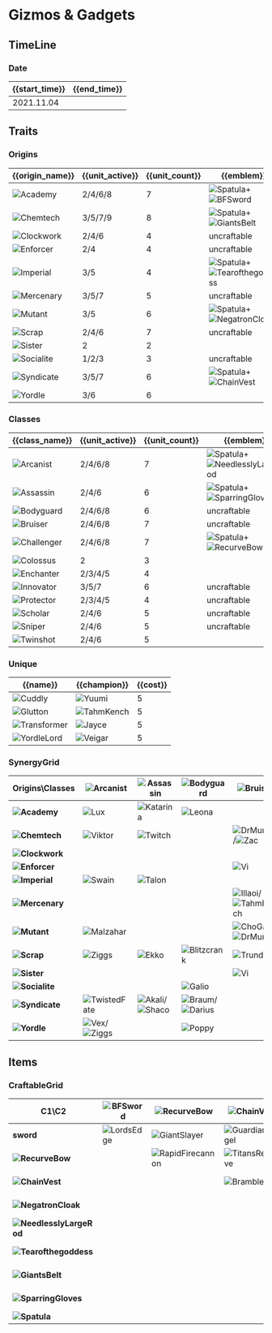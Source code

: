 # Gizmos & Gadgets

## TimeLine
### Date
| {{start_time}} | {{end_time}} |
| -              | -            |
| 2021.11.04     |              |

## Traits
### Origins
| {{origin_name}}                                           | {{unit_active}} | {{unit_count}} | {{emblem}}                                                                                                    | {{desc}} |
| -                                                         | -               | -              | -                                                                                                             | -        |
| ![Academy](../tfttraits/icon/set6/SwordoftheDivine.png)   | 2/4/6/8         | 7              | ![Spatula](../tftitems/icon/set6/Spatula.png)+![BFSword](../tftitems/icon/set6/BFSword.png)                   |          |
| ![Chemtech](../tfttraits/icon/set6/WarlordsBanner.png)    | 3/5/7/9         | 8              | ![Spatula](../tftitems/icon/set6/Spatula.png)+![GiantsBelt](../tftitems/icon/set6/GiantsBelt.png)             |          |
| ![Clockwork](../tfttraits/icon/set6/ClockworkEmblem.png)  | 2/4/6           | 4              | uncraftable                                                                                                   |          |
| ![Enforcer](../tfttraits/icon/set6/EnforcerEmblem.png)    | 2/4             | 4              | uncraftable                                                                                                   |          |
| ![Imperial](../tfttraits/icon/set6/MagesCap.png)          | 3/5             | 4              | ![Spatula](../tftitems/icon/set6/Spatula.png)+![Tearofthegoddess](../tftitems/icon/set6/Tearofthegoddess.png) |          |
| ![Mercenary](../tfttraits/icon/set6/MercenaryEmblem.png)  | 3/5/7           | 5              | uncraftable                                                                                                   |          |
| ![Mutant](../tfttraits/icon/set6/ElderwoodHeirloom.png)   | 3/5             | 6              | ![Spatula](../tftitems/icon/set6/Spatula.png)+![NegatronCloak](../tftitems/icon/set6/NegatronCloak.png)       |          |
| ![Scrap](../tfttraits/icon/set6/ScrapEmblem.png)          | 2/4/6           | 7              | uncraftable                                                                                                   |          |
| ![Sister](../tfttraits/icon/set6/Sister.svg)              | 2               | 2              |                                                                                                               |          |
| ![Socialite](../tfttraits/icon/set6/SocialiteEmblem.png)  | 1/2/3           | 3              | uncraftable                                                                                                   |          |
| ![Syndicate](../tfttraits/icon/set6/VanguardsCuirass.png) | 3/5/7           | 6              | ![Spatula](../tftitems/icon/set6/Spatula.png)+![ChainVest](../tftitems/icon/set6/ChainVest.png)               |          |
| ![Yordle](../tfttraits/icon/set6/Yordle.svg)              | 3/6             | 6              |                                                                                                               |          |

### Classes
| {{class_name}}                                            | {{unit_active}} | {{unit_count}} | {{emblem}}                                                                                                        | {{desc}} |
| -                                                         | -               | -              | -                                                                                                                 | -        |
| ![Arcanist](../tfttraits/icon/set6/MantleofDusk.png)      | 2/4/6/8         | 7              | ![Spatula](../tftitems/icon/set6/Spatula.png)+![NeedlesslyLargeRod](../tftitems/icon/set6/NeedlesslyLargeRod.png) |          |
| ![Assassin](../tfttraits/icon/set6/YoumuusGhostblade.png) | 2/4/6           | 6              | ![Spatula](../tftitems/icon/set6/Spatula.png)+![SparringGloves](../tftitems/icon/set6/SparringGloves.png)         |          |
| ![Bodyguard](../tfttraits/icon/set6/BodyguardEmblem.png)  | 2/4/6/8         | 6              | uncraftable                                                                                                       |          |
| ![Bruiser](../tfttraits/icon/set6/BruiserEmblem.png)      | 2/4/6/8         | 7              | uncraftable                                                                                                       |          |
| ![Challenger](../tfttraits/icon/set6/DuelistsZeal.png)    | 2/4/6/8         | 7              | ![Spatula](../tftitems/icon/set6/Spatula.png)+![RecurveBow](../tftitems/icon/set6/RecurveBow.png)                 |          |
| ![Colossus](../tfttraits/icon/set6/Colossus.svg)          | 2               | 3              |                                                                                                                   |          |
| ![Enchanter](../tfttraits/icon/set6/Enchanter.svg)        | 2/3/4/5         | 4              |                                                                                                                   |          |
| ![Innovator](../tfttraits/icon/set6/InnovatorEmblem.png)  | 3/5/7           | 6              | uncraftable                                                                                                       |          |
| ![Protector](../tfttraits/icon/set6/ProtectorEmblem.png)  | 2/3/4/5         | 4              | uncraftable                                                                                                       |          |
| ![Scholar](../tfttraits/icon/set6/ScholarEmblem.png)      | 2/4/6           | 5              | uncraftable                                                                                                       |          |
| ![Sniper](../tfttraits/icon/set6/SniperEmblem.png)        | 2/4/6           | 5              | uncraftable                                                                                                       |          |
| ![Twinshot](../tfttraits/icon/set6/Twinshot.svg)          | 2/4/6           | 5              |                                                                                                                   |          |

### Unique
| {{name}}                                               | {{champion}}                                          | {{cost}} |
| -                                                      | -                                                     | -        |
| ![Cuddly](../tfttraits/icon/set6/Cuddly.svg)           | ![Yuumi](../tftchampions/icon/set6/Yuumi.png)         | 5        |
| ![Glutton](../tfttraits/icon/set6/Glutton.svg)         | ![TahmKench](../tftchampions/icon/set6/TahmKench.png) | 5        |
| ![Transformer](../tfttraits/icon/set6/Transformer.svg) | ![Jayce](../tftchampions/icon/set6/Jayce.png)         | 5        |
| ![YordleLord](../tfttraits/icon/set6/YordleLord.svg)   | ![Veigar](../tftchampions/icon/set6/Veigar.png)       | 5        |

### SynergyGrid
| ****Origins\Classes****                                       | **![Arcanist](../tfttraits/icon/set6/MantleofDusk.png)**                                | **![Assassin](../tfttraits/icon/set6/YoumuusGhostblade.png)**                               | **![Bodyguard](../tfttraits/icon/set6/BodyguardEmblem.png)**                                  | **![Bruiser](../tfttraits/icon/set6/BruiserEmblem.png)**                                              | **![Challenger](../tfttraits/icon/set6/DuelistsZeal.png)** | **![Colossus](../tfttraits/icon/set6/Colossus.svg)** | **![Enchanter](../tfttraits/icon/set6/Enchanter.svg)** | **![Innovator](../tfttraits/icon/set6/InnovatorEmblem.png)** | **![Protector](../tfttraits/icon/set6/ProtectorEmblem.png)** | **![Scholar](../tfttraits/icon/set6/ScholarEmblem.png)**    | **![Sniper](../tfttraits/icon/set6/SniperEmblem.png)**    | **![Twinshot](../tfttraits/icon/set6/Twinshot.svg)**  |
| -                                                             | -                                                                                       | -                                                                                           | -                                                                                             | -                                                                                                     | -                                                          | -                                                    | -                                                      | -                                                            | -                                                            | -                                                           | -                                                         | -                                                     |
| **![Academy](../tfttraits/icon/set6/SwordoftheDivine.png)**   | ![Lux](../tftchampions/icon/set6/Lux.png)                                               | ![Katarina](../tftchampions/icon/set6/Katarina.png)                                         | ![Leona](../tftchampions/icon/set6/Leona.png)                                                 |                                                                                                       | ![Yone](../tftchampions/icon/set6/Yone.png)                |                                                      |                                                        |                                                              | ![Garen](../tftchampions/icon/set6/Garen.png)                | ![Yuumi](../tftchampions/icon/set6/Yuumi.png)               |                                                           | ![Graves](../tftchampions/icon/set6/Graves.png)       |
| **![Chemtech](../tfttraits/icon/set6/WarlordsBanner.png)**    | ![Viktor](../tftchampions/icon/set6/Viktor.png)                                         | ![Twitch](../tftchampions/icon/set6/Twitch.png)                                             |                                                                                               | ![DrMundo](../tftchampions/icon/set6/DrMundo.png)/![Zac](../tftchampions/icon/set6/Zac.png)           | ![Warwick](../tftchampions/icon/set6/Warwick.png)          |                                                      |                                                        | ![Singed](../tftchampions/icon/set6/Singed.png)              |                                                              | ![Lissandra](../tftchampions/icon/set6/Lissandra.png)       |                                                           | ![Urgot](../tftchampions/icon/set6/Urgot.png)         |
| **![Clockwork](../tfttraits/icon/set6/ClockworkEmblem.png)**  |                                                                                         |                                                                                             |                                                                                               |                                                                                                       | ![Camille](../tftchampions/icon/set6/Camille.png)          |                                                      | ![Orianna](../tftchampions/icon/set6/Orianna.png)      | ![Zilean](../tftchampions/icon/set6/Zilean.png)              |                                                              |                                                             | ![Jhin](../tftchampions/icon/set6/Jhin.png)               |                                                       |
| **![Enforcer](../tfttraits/icon/set6/EnforcerEmblem.png)**    |                                                                                         |                                                                                             |                                                                                               | ![Vi](../tftchampions/icon/set6/Vi.png)                                                               | ![Fiora](../tftchampions/icon/set6/Fiora.png)              |                                                      |                                                        | ![Jayce](../tftchampions/icon/set6/Jayce.png)                |                                                              |                                                             | ![Caitlyn](../tftchampions/icon/set6/Caitlyn.png)         |                                                       |
| **![Imperial](../tfttraits/icon/set6/MagesCap.png)**          | ![Swain](../tftchampions/icon/set6/Swain.png)                                           | ![Talon](../tftchampions/icon/set6/Talon.png)                                               |                                                                                               |                                                                                                       | ![Samira](../tftchampions/icon/set6/Samira.png)            | ![Sion](../tftchampions/icon/set6/Sion.png)          |                                                        |                                                              | ![Sion](../tftchampions/icon/set6/Sion.png)                  |                                                             |                                                           |                                                       |
| **![Mercenary](../tfttraits/icon/set6/MercenaryEmblem.png)**  |                                                                                         |                                                                                             |                                                                                               | ![Illaoi](../tftchampions/icon/set6/Illaoi.png)/![TahmKench](../tftchampions/icon/set6/TahmKench.png) | ![Quinn](../tftchampions/icon/set6/Quinn.png)              |                                                      |                                                        |                                                              |                                                              |                                                             | ![MissFortune](../tftchampions/icon/set6/MissFortune.png) | ![Gangplank](../tftchampions/icon/set6/Gangplank.png) |
| **![Mutant](../tfttraits/icon/set6/ElderwoodHeirloom.png)**   | ![Malzahar](../tftchampions/icon/set6/Malzahar.png)                                     |                                                                                             |                                                                                               | ![ChoGath](../tftchampions/icon/set6/ChoGath.png)/![DrMundo](../tftchampions/icon/set6/DrMundo.png)   | ![KaiSa](../tftchampions/icon/set6/KaiSa.png)              | ![ChoGath](../tftchampions/icon/set6/ChoGath.png)    |                                                        |                                                              | ![Kassadin](../tftchampions/icon/set6/Kassadin.png)          |                                                             | ![KogMaw](../tftchampions/icon/set6/KogMaw.png)           | ![KogMaw](../tftchampions/icon/set6/KogMaw.png)       |
| **![Scrap](../tfttraits/icon/set6/ScrapEmblem.png)**          | ![Ziggs](../tftchampions/icon/set6/Ziggs.png)                                           | ![Ekko](../tftchampions/icon/set6/Ekko.png)                                                 | ![Blitzcrank](../tftchampions/icon/set6/Blitzcrank.png)                                       | ![Trundle](../tftchampions/icon/set6/Trundle.png)                                                     |                                                            |                                                      | ![Janna](../tftchampions/icon/set6/Janna.png)          | ![Ezreal](../tftchampions/icon/set6/Ezreal.png)              | ![Blitzcrank](../tftchampions/icon/set6/Blitzcrank.png)      | ![Janna](../tftchampions/icon/set6/Janna.png)               |                                                           | ![Jinx](../tftchampions/icon/set6/Jinx.png)           |
| **![Sister](../tfttraits/icon/set6/Sister.svg)**              |                                                                                         |                                                                                             |                                                                                               | ![Vi](../tftchampions/icon/set6/Vi.png)                                                               |                                                            |                                                      |                                                        |                                                              |                                                              |                                                             |                                                           | ![Jinx](../tftchampions/icon/set6/Jinx.png)           |
| **![Socialite](../tfttraits/icon/set6/SocialiteEmblem.png)**  |                                                                                         |                                                                                             | ![Galio](../tftchampions/icon/set6/Galio.png)                                                 |                                                                                                       |                                                            | ![Galio](../tftchampions/icon/set6/Galio.png)        | ![Taric](../tftchampions/icon/set6/Taric.png)          | ![Seraphine](../tftchampions/icon/set6/Seraphine.png)        |                                                              |                                                             |                                                           |                                                       |
| **![Syndicate](../tfttraits/icon/set6/VanguardsCuirass.png)** | ![TwistedFate](../tftchampions/icon/set6/TwistedFate.png)                               | ![Akali](../tftchampions/icon/set6/Akali.png)/![Shaco](../tftchampions/icon/set6/Shaco.png) | ![Braum](../tftchampions/icon/set6/Braum.png)/![Darius](../tftchampions/icon/set6/Darius.png) |                                                                                                       |                                                            |                                                      |                                                        |                                                              |                                                              | ![Zyra](../tftchampions/icon/set6/Zyra.png)                 |                                                           |                                                       |
| **![Yordle](../tfttraits/icon/set6/Yordle.svg)**              | ![Vex](../tftchampions/icon/set6/Vex.png)/![Ziggs](../tftchampions/icon/set6/Ziggs.png) |                                                                                             | ![Poppy](../tftchampions/icon/set6/Poppy.png)                                                 |                                                                                                       |                                                            |                                                      | ![Lulu](../tftchampions/icon/set6/Lulu.png)            | ![Heimerdinger](../tftchampions/icon/set6/Heimerdinger.png)  |                                                              | ![Heimerdinger](../tftchampions/icon/set6/Heimerdinger.png) | ![Tristana](../tftchampions/icon/set6/Tristana.png)       |                                                       |

## Items
### CraftableGrid
| ****C1\C2****                                                           | **![BFSword](../tftitems/icon/set6/BFSword.png)** | **![RecurveBow](../tftitems/icon/set6/RecurveBow.png)**       | **![ChainVest](../tftitems/icon/set6/ChainVest.png)**     | **![NegatronCloak](../tftitems/icon/set6/NegatronCloak.png)**   | **![NeedlesslyLargeRod](../tftitems/icon/set6/NeedlesslyLargeRod.png)**   | **![Tearofthegoddess](../tftitems/icon/set6/Tearofthegoddess.png)** | **![GiantsBelt](../tftitems/icon/set6/GiantsBelt.png)**     | **![SparringGloves](../tftitems/icon/set6/SparringGloves.png)** | **![Spatula](../tftitems/icon/set6/Spatula.png)**                 |
| -                                                                       | -                                                 | -                                                             | -                                                         | -                                                               | -                                                                         | -                                                                   | -                                                           | -                                                               | -                                                                 |
| **sword**                                                               | ![LordsEdge](../tftitems/icon/set6/LordsEdge.png) | ![GiantSlayer](../tftitems/icon/set6/GiantSlayer.png)         | ![GuardianAngel](../tftitems/icon/set6/GuardianAngel.png) | ![Bloodthirster](../tftitems/icon/set6/Bloodthirster.png)       | ![HextechGunblade](../tftitems/icon/set6/HextechGunblade.png)             | ![SpearofShojin](../tftitems/icon/set6/SpearofShojin.png)           | ![ZekesHerald](../tftitems/icon/set6/ZekesHerald.png)       | ![InfinityEdge](../tftitems/icon/set6/InfinityEdge.png)         | ![MagesCap](../tftitems/icon/set6/MagesCap.png)                   |
| **![RecurveBow](../tftitems/icon/set6/RecurveBow.png)**                 |                                                   | ![RapidFirecannon](../tftitems/icon/set6/RapidFirecannon.png) | ![TitansResolve](../tftitems/icon/set6/TitansResolve.png) | ![RunaansHurricane](../tftitems/icon/set6/RunaansHurricane.png) | ![GuinsoosRageblade](../tftitems/icon/set6/GuinsoosRageblade.png)         | ![StatikkShiv](../tftitems/icon/set6/StatikkShiv.png)               | ![ZzRotPortal](../tftitems/icon/set6/ZzRotPortal.png)       | ![LastWhisper](../tftitems/icon/set6/LastWhisper.png)           | ![DuelistsZeal](../tftitems/icon/set6/DuelistsZeal.png)           |
| **![ChainVest](../tftitems/icon/set6/ChainVest.png)**                   |                                                   |                                                               | ![BrambleVest](../tftitems/icon/set6/BrambleVest.png)     | ![IronWill](../tftitems/icon/set6/IronWill.png)                 | ![LocketoftheIronSolari](../tftitems/icon/set6/LocketoftheIronSolari.png) | ![FrozenHeart](../tftitems/icon/set6/FrozenHeart.png)               | ![SunfireCape](../tftitems/icon/set6/SunfireCape.png)       | ![Shroud](../tftitems/icon/set6/Shroud.png)                     | ![VanguardsCuirass](../tftitems/icon/set6/VanguardsCuirass.png)   |
| **![NegatronCloak](../tftitems/icon/set6/NegatronCloak.png)**           |                                                   |                                                               |                                                           | ![DragonsClaw](../tftitems/icon/set6/DragonsClaw.png)           | ![IonicSpark](../tftitems/icon/set6/IonicSpark.png)                       | ![Chalice](../tftitems/icon/set6/Chalice.png)                       | ![Zephyr](../tftitems/icon/set6/Zephyr.png)                 | ![Quicksilver](../tftitems/icon/set6/Quicksilver.png)           | ![ElderwoodHeirloom](../tftitems/icon/set6/ElderwoodHeirloom.png) |
| **![NeedlesslyLargeRod](../tftitems/icon/set6/NeedlesslyLargeRod.png)** |                                                   |                                                               |                                                           |                                                                 | ![RabadonsDeathcap](../tftitems/icon/set6/RabadonsDeathcap.png)           | ![LudensEcho](../tftitems/icon/set6/LudensEcho.png)                 | ![Morellonomicon](../tftitems/icon/set6/Morellonomicon.png) | ![ArcaneGauntlet](../tftitems/icon/set6/ArcaneGauntlet.png)     | ![MantleofDusk](../tftitems/icon/set6/MantleofDusk.png)           |
| **![Tearofthegoddess](../tftitems/icon/set6/Tearofthegoddess.png)**     |                                                   |                                                               |                                                           |                                                                 |                                                                           | ![BlueSentinel](../tftitems/icon/set6/BlueSentinel.png)             | ![Redemption](../tftitems/icon/set6/Redemption.png)         | ![HandofJustice](../tftitems/icon/set6/HandofJustice.png)       | ![SwordoftheDivine](../tftitems/icon/set6/SwordoftheDivine.png)   |
| **![GiantsBelt](../tftitems/icon/set6/GiantsBelt.png)**                 |                                                   |                                                               |                                                           |                                                                 |                                                                           |                                                                     | ![WarmogsArmor](../tftitems/icon/set6/WarmogsArmor.png)     | ![Backhand](../tftitems/icon/set6/Backhand.png)                 | ![WarlordsBanner](../tftitems/icon/set6/WarlordsBanner.png)       |
| **![SparringGloves](../tftitems/icon/set6/SparringGloves.png)**         |                                                   |                                                               |                                                           |                                                                 |                                                                           |                                                                     |                                                             | ![ThiefsGloves](../tftitems/icon/set6/ThiefsGloves.png)         | ![YoumuusGhostblade](../tftitems/icon/set6/YoumuusGhostblade.png) |
| **![Spatula](../tftitems/icon/set6/Spatula.png)**                       |                                                   |                                                               |                                                           |                                                                 |                                                                           |                                                                     |                                                             |                                                                 | ![ForceofNature](../tftitems/icon/set6/ForceofNature.png)         |